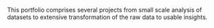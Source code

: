 This portfolio comprises several projects from small scale analysis of datasets to extensive transformation of the raw data to usable insights.
